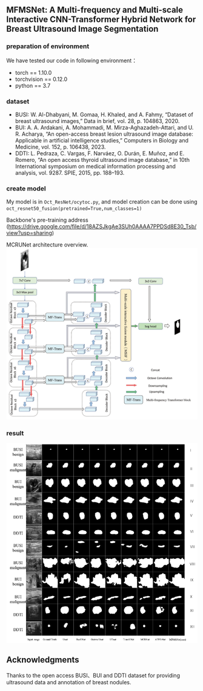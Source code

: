 ## MFMSNet: A Multi-frequency and Multi-scale Interactive CNN-Transformer Hybrid Network for Breast Ultrasound Image Segmentation
### 

### preparation of environment
We have tested our code in following environment：
* torch == 1.10.0
* torchvision == 0.12.0
* python == 3.7

### dataset
* BUSI: W. Al-Dhabyani, M. Gomaa, H. Khaled, and A. Fahmy, “Dataset of breast ultrasound images,” Data in brief, vol. 28, p. 104863, 2020.
* BUI:  A. A. Ardakani, A. Mohammadi, M. Mirza-Aghazadeh-Attari, and
U. R. Acharya, “An open-access breast lesion ultrasound image
database: Applicable in artificial intelligence studies,” Computers in
Biology and Medicine, vol. 152, p. 106438, 2023.
* DDTI:  L. Pedraza, C. Vargas, F. Narváez, O. Durán, E. Muñoz, and
E. Romero, “An open access thyroid ultrasound image database,” in
10th International symposium on medical information processing and
analysis, vol. 9287. SPIE, 2015, pp. 188–193.

### create model
My model is in `Oct_ResNet/ocytoc.py`, and model creation can be done using `oct_resnet50_fusion(pretrained=True,num_classes=1)`

Backbone's pre-training address (https://drive.google.com/file/d/18AZSJkgAe3SUh0AAAA7PPDSd8E30_Tsb/view?usp=sharing)

MCRUNet architecture overview.
![image](https://github.com/wrc990616/MFMSNet/blob/main/pic/figure1.png)

### result

![image](https://github.com/wrc990616/MFMSNet/blob/main/pic/fig5.png)

## Acknowledgments
Thanks to the open access BUSI、BUI and DDTI dataset for providing ultrasound data and annotation of breast nodules.
